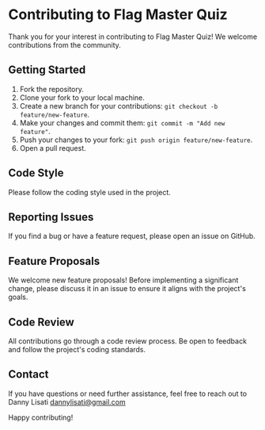 # Contributing to Flag Master Quiz

Thank you for your interest in contributing to Flag Master Quiz! We welcome contributions from the community.

## Getting Started

1. Fork the repository.
2. Clone your fork to your local machine.
3. Create a new branch for your contributions: `git checkout -b feature/new-feature`.
4. Make your changes and commit them: `git commit -m "Add new feature"`.
5. Push your changes to your fork: `git push origin feature/new-feature`.
6. Open a pull request.

## Code Style

Please follow the coding style used in the project.

## Reporting Issues

If you find a bug or have a feature request, please open an issue on GitHub.

## Feature Proposals

We welcome new feature proposals! Before implementing a significant change, please discuss it in an issue to ensure it aligns with the project's goals.

## Code Review

All contributions go through a code review process. Be open to feedback and follow the project's coding standards.

## Contact

If you have questions or need further assistance, feel free to reach out to Danny Lisati <dannylisati@gmail.com>

Happy contributing!
